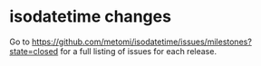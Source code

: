 # isodatetime changes

Go to https://github.com/metomi/isodatetime/issues/milestones?state=closed
for a full listing of issues for each release.
